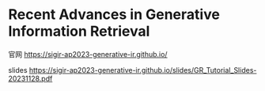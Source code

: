 # Recent Advances in Generative Information Retrieval

官网 https://sigir-ap2023-generative-ir.github.io/

slides https://sigir-ap2023-generative-ir.github.io/slides/GR_Tutorial_Slides-20231128.pdf

